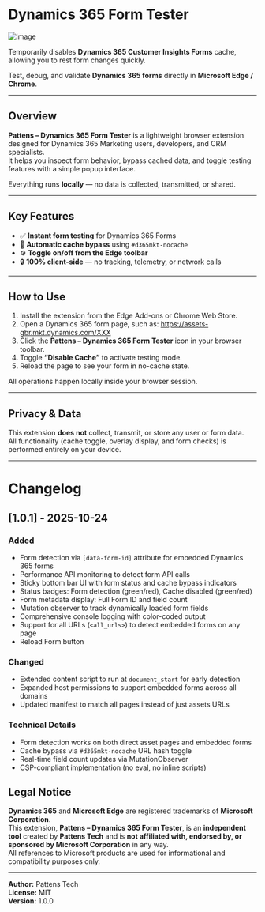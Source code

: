 # Dynamics 365 Form Tester

![image](https://repository-images.githubusercontent.com/1082111680/671a8db4-7243-45e4-9a30-f3332bd3a4d0)

Temporarily disables **Dynamics 365 Customer Insights Forms** cache, allowing you to rest form changes quickly.

Test, debug, and validate **Dynamics 365 forms** directly in **Microsoft Edge / Chrome**.

---

## Overview

**Pattens – Dynamics 365 Form Tester** is a lightweight browser extension designed for Dynamics 365 Marketing users, developers, and CRM specialists.  
It helps you inspect form behavior, bypass cached data, and toggle testing features with a simple popup interface.

Everything runs **locally** — no data is collected, transmitted, or shared.

---

## Key Features

- ✅ **Instant form testing** for Dynamics 365 Forms  
- 🔄 **Automatic cache bypass** using `#d365mkt-nocache`  
- ⚙️ **Toggle on/off from the Edge toolbar**  
- 🔒 **100% client-side** — no tracking, telemetry, or network calls  

---

## How to Use

1. Install the extension from the Edge Add-ons or Chrome Web Store.  
2. Open a Dynamics 365 form page, such as:  https://assets-gbr.mkt.dynamics.com/XXX
3. Click the **Pattens – Dynamics 365 Form Tester** icon in your browser toolbar.  
4. Toggle **“Disable Cache”** to activate testing mode.  
5. Reload the page to see your form in no-cache state.

All operations happen locally inside your browser session.

---

## Privacy & Data

This extension **does not** collect, transmit, or store any user or form data.  
All functionality (cache toggle, overlay display, and form checks) is performed entirely on your device.

---

# Changelog

## [1.0.1] - 2025-10-24

### Added
- Form detection via `[data-form-id]` attribute for embedded Dynamics 365 forms
- Performance API monitoring to detect form API calls
- Sticky bottom bar UI with form status and cache bypass indicators
- Status badges: Form detection (green/red), Cache disabled (green/red)
- Form metadata display: Full Form ID and field count
- Mutation observer to track dynamically loaded form fields
- Comprehensive console logging with color-coded output
- Support for all URLs (`<all_urls>`) to detect embedded forms on any page
- Reload Form button

### Changed
- Extended content script to run at `document_start` for early detection
- Expanded host permissions to support embedded forms across all domains
- Updated manifest to match all pages instead of just assets URLs

### Technical Details
- Form detection works on both direct asset pages and embedded forms
- Cache bypass via `#d365mkt-nocache` URL hash toggle
- Real-time field count updates via MutationObserver
- CSP-compliant implementation (no eval, no inline scripts)

## Legal Notice

**Dynamics 365** and **Microsoft Edge** are registered trademarks of **Microsoft Corporation**.  
This extension, **Pattens – Dynamics 365 Form Tester**, is an **independent tool** created by **Pattens Tech** and is **not affiliated with, endorsed by, or sponsored by Microsoft Corporation** in any way.  
All references to Microsoft products are used for informational and compatibility purposes only.

---

**Author:** Pattens Tech  
**License:** MIT  
**Version:** 1.0.0
